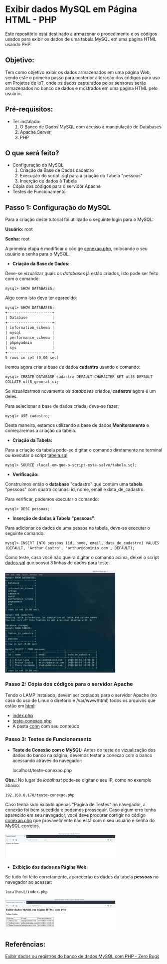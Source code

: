 # Exibir dados MySQL em Página HTML - PHP
Este repositório está destinado a armazenar o procedimento e os códigos usados para exibir os dados de uma tabela MySQL em uma página HTML usando PHP.

## Objetivo:
Tem como objetivo exibir os dados armazenados em uma página Web, sendo este o primeiro passo para posterior alteração dos códigos para uso em Projetos de IoT, onde os dados capturados pelos sensores serão armazenados no banco de dados e mostrados em uma página HTML pelo usuário.

## Pré-requisitos:
* Ter instalado:
	1. O Banco de Dados MySQL com acesso à manipulação de Databases
	2. Apache Server
	3. PHP

## O que será feito?
* Configuração do MySQL
	1. Criação da Base de Dados cadastro
	2. Execução do script .sql para a criação da Tabela "pessoas"
	3. Inserção de dados à Tabela
* Cópia dos códigos para o servidor Apache
* Testes de Funcionamento

## Passo 1: Configuração do MySQL

Para a criação deste tutorial foi utilizado o seguinte login para o MySQL:

**Usuário:** root

**Senha:** root

A primeira etapa é modificar o código [conexao.php](https://github.com/ArthurLCastro/web/blob/master/Exibir%20dados%20MySQL%20em%20pagina%20Web/html/conn/conexao.php), colocando o seu usuário e senha para o MySQL.

* **Criação da Base de Dados:**

Deve-se vizualizar quais os *databases* já estão criados, isto pode ser feito com o comando:

	mysql> SHOW DATABASES;

Algo como isto deve ter aparecido:

	mysql> SHOW DATABASES;
	+--------------------+
	| Database           |
	+--------------------+
	| information_schema |
	| mysql              |
	| performance_schema |
	| phpmyadmin         |
	| sys                |
	+--------------------+
	5 rows in set (0,00 sec)

Iremos agora criar a base de dados **cadastro** usando o comando:

	mysql> CREATE DATABASE cadastro DEFAULT CHARACTER SET utf8 DEFAULT COLLATE utf8_general_ci;

Se vizualizarmos novamente os *databases* criados, **cadastro** agora é um deles.

Para selecionar a base de dados criada, deve-se fazer:

	mysql> USE cadastro;

Desta maneira, estamos utilizando a base de dados **Monitoramento** e começaremos a criação da tabela.

* **Criação da Tabela:**

Para a criação da tabela pode-se digitar o comando diretamente no terminal ou executar o script [tabela.sql](https://github.com/ArthurLCastro/web/blob/master/Exibir%20dados%20MySQL%20em%20pagina%20Web/html/conn/tabela.sql)

	mysql> SOURCE /local-em-que-o-script-esta-salvo/tabela.sql;

* **Verificação:**

Construímos então o **database** "cadastro" que contém uma **tabela** "pessoas" com quatro colunas: id, nome, email e data_de_cadastro.

Para verificar, podemos executar o comando:

	mysql> DESC pessoas;

* **Inserção de dados à Tabela "pessoas":**

Para adicionar os dados de uma pessoa na tabela, deve-se executar o seguinte comando:

	mysql> INSERT INTO pessoas (id, nome, email, data_de_cadastro) VALUES (DEFAULT, 'Arthur Castro', 'arthur@dominio.com', DEFAULT);

Como teste, caso você não queira digitar o comando acima, deixei o script [dados.sql](https://github.com/ArthurLCastro/web/blob/master/Exibir%20dados%20MySQL%20em%20pagina%20Web/html/conn/dados.sql) que possui 3 linhas de dados para teste.

<img src="https://github.com/ArthurLCastro/web/blob/master/Exibir%20dados%20MySQL%20em%20pagina%20Web/Imagens/MySQL.png" width="70%">

### Passo 2: Cópia dos códigos para o servidor Apache

Tendo o LAMP instalado, devem ser copiados para o servidor Apache (no caso do uso de Linux o diretório é /var/www/html) todos os arquivos que estão em [html](https://github.com/ArthurLCastro/web/tree/master/Exibir%20dados%20MySQL%20em%20pagina%20Web/html):
* [index.php](https://github.com/ArthurLCastro/web/blob/master/Exibir%20dados%20MySQL%20em%20pagina%20Web/html/index.php)
* [teste-conexao.php](https://github.com/ArthurLCastro/web/blob/master/Exibir%20dados%20MySQL%20em%20pagina%20Web/html/teste-conexao.php)
* A pasta [conn](https://github.com/ArthurLCastro/web/tree/master/Exibir%20dados%20MySQL%20em%20pagina%20Web/html/conn) com seu conteúdo

### Passo 3: Testes de Funcionamento

* **Teste de Conexão com o MySQL:**
Antes do teste de vizualização dos dados do banco na página, devemos testar a conexao com o banco acessando através do navegador:

	localhost/teste-conexao.php

**Obs.:** No lugar de *localhost* pode-se digitar o seu IP, como no exemplo abaixo:

	192.168.0.170/teste-conexao.php

Caso tenha sido exibido apenas "Página de Testes" no navegador, a conexão foi bem sucedida e podemos prosseguir. Caso algum erro tenha aparecido em seu navegador, você deve procurar corrigir no código [conexao.php](https://github.com/ArthurLCastro/web/blob/master/Exibir%20dados%20MySQL%20em%20pagina%20Web/html/conn/conexao.php) que provavelmente não está com o seu usuário e senha do MySQL corretos.

<img src="https://github.com/ArthurLCastro/web/blob/master/Exibir%20dados%20MySQL%20em%20pagina%20Web/Imagens/Teste-Conexao.png" width="70%">

* **Exibição dos dados na Página Web:**

Se tudo foi feito corretamente, aparecerão os dados da tabela **pessoas** no navegador ao acessar:

	localhost/index.php
	
<img src="https://github.com/ArthurLCastro/web/blob/master/Exibir%20dados%20MySQL%20em%20pagina%20Web/Imagens/index.png" width="70%">

## Referências:
[Exibir dados ou registros do banco de dados MySQL com PHP - Zero Bugs](https://www.youtube.com/watch?v=TuvO79zyzew)

